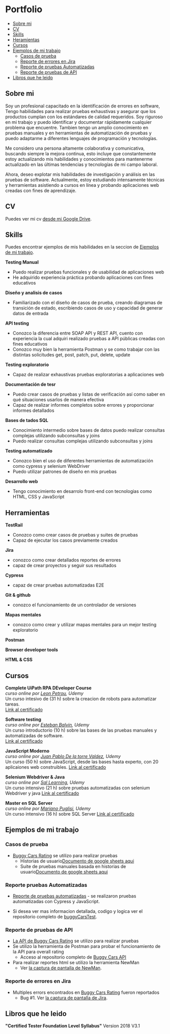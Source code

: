 # Portfolio
- [Sobre mi](#sobre-mi)
- [CV](#cv)
- [Skills](#skills)
- [Heramientas](#herramientas)
- [Cursos](#cursos)
- [Ejemplos de mi trabajo](#ejemplos-de-mi-trabajo)
  * [Casos de prueba](#Casos-de-prueba)
  * [Reporte de errores en Jira](#Reporte-de-errores-en-Jira)
  * [Reporte de pruebas Automatizadas](#Reporte-de-pruebas-automatizadas)
  * [Reporte de pruebas de API](#Reporte-de-pruebas-de-api)
- [Libros que he leido](#libros-que-he-leido)

## Sobre mi

Soy un profesional capacitado en la identificación de errores en software, Tengo habilidades para realizar pruebas exhaustivas y asegurar que los productos cumplan con los estándares de calidad requeridos. Soy riguroso en mi trabajo y puedo identificar y documentar rápidamente cualquier problema que encuentre.
Tambien tengo un amplio conocimiento en pruebas manuales y en herramientas de automatización de pruebas y puedo adaptarme a diferentes lenguajes de programación y tecnologías.

Me considero una persona altamente colaborativa y comunicativa, buscando siempre la mejora continua, esto incluye que constantemente estoy actualizando mis habilidades y conocimientos para mantenerme actualizado en las últimas tendencias y tecnologías de mi campo laboral.

Ahora, deseo explotar mis habilidades de investigación y análisis en las pruebas de software. Actualmente, estoy estudiando intensamente técnicas y herramientas asistiendo a cursos en línea y probando aplicaciones web creadas con fines de aprendizaje.


## CV
Puedes ver mi cv [desde mi Google Drive](https://docs.google.com/document/d/1P7UHzEVA2jPgX8LpH37tW4QV246QVdXTP5NmHcw2-OM/edit?usp=sharing).

## Skills

Puedes encontrar ejemplos de mis habilidades en la seccion de [Ejemplos de mi trabajo](#ejemplos-de-mi-trabajo).

__Testing Manual__
  * Puedo realizar pruebas funcionales y de usabilidad de aplicaciones web
  * He adquirido experiencia práctica probando aplicaciones con fines educativos

__Diseño y analisis de casos__
  * Familiarizado con el diseño de casos de prueba, creando diagramas de transición de estado, escribiendo casos de uso y capacidad de generar datos de entrada 

__API testing__
  * Conozco la diferencia entre SOAP API y REST API, cuento con experiencia la cual adquiri realizado pruebas a API públicas creadas con fines educativos 
  * Conozco muy bien la herramienta Postman y se como trabajar con las distintas solicitudes get, post, patch, put, delete, update

__Testing exploratorio__
  * Capaz de realizar exhaustivas pruebas exploratorias a aplicaciones web

__Documentación de tesr__
  * Puedo crear casos de pruebas y listas de verificación así como saber en qué situaciones usarlos de manera efectiva
  * Capaz de realizar informes completos sobre errores y proporcionar informes detallados

__Bases de tados SQL__
  * Conocimiento intermedio sobre bases de datos puedo realizar consultas complejas utilizando subconsultas y joins
  * Puedo realizar consultas complejas utilizando subconsultas y joins

__Testing automatizado__
  * Conozco bien el uso de diferentes herramientas de automatización como cypress y selenium WebDriver
  * Puedo utilizar patrones de diseño en mis pruebas

  __Desarrollo web__
  * Tengo conocimiento en desarrolo front-end con tecnologias como HTML, CSS y JavaScript

## Herramientas

__TestRail__
  * Conozco como crear casos de pruebas y suites de pruebas
  * Capaz de ejecutar los casos previamente creados

__Jira__
  * conozco como crear detallados reportes de errores
  * capaz de crear proyectos y seguir sus resultados
  
__Cypress__
  * capaz de crear pruebas automatizadas E2E

__Git & github__
  * conozco el funcionamiento de un controlador de versiones
  
__Mapas mentales__
  * conozco como crear y utilizar mapas mentales para un mejor testing exploratorio

__Postman__

__Browser developer tools__

__HTML & CSS__

## Cursos

__Complete UiPath RPA DEveloper Course__  
*curso online por [Leon Petrou](https://www.udemy.com/user/c696b2e4-5bd8-46b9-9a41-bb6dc0774957/), Udemy*  
Un curso intesivo de (31 h) sobre la creacion de robots para automatizar tareas.  
[Link al certificado](https://www.udemy.com/certificate/UC-f243d24e-54be-4599-abe7-9c180fc87e57/)  

__Software testing__  
*curso online por [Esteban Balvin](https://www.udemy.com/user/esteban-balvin-3/), Udemy*  
Un curso introductorio (10 h) sobre las bases de las pruebas manuales y automatizadas de software.  
[Link al certificado](https://www.udemy.com/certificate/UC-c582fd6c-6719-4e49-b65a-4496efb91294/)

__JavaScript Moderno__  
*curso online por [Juan Pablo De la torre Valdez](https://www.udemy.com/user/sal-510/), Udemy*  
Un curso (50 h) sobre JavaScript, desde las bases hasta experto, con 20 aplicaiones web construibles.
[Link al certificado](https://www.udemy.com/certificate/UC-8806c795-9fd6-4da2-a9eb-e46af8aa1da4/)

__Selenium Webdriver & Java__  
*curso online por [Sal Learning](https://www.udemy.com/user/sal-510/), Udemy*  
Un curso intensivo (21 h) sobre pruebas automatizadas con selenium Webdriver y java
[Link al certificado](https://www.udemy.com/certificate/UC-d8025c5f-4f4b-46bf-83f2-3159300dc71a/)

__Master en SQL Server__  
*curso online por [Mariano Puglisi](https://www.udemy.com/user/mariano-puglisi/), Udemy*  
Un curso intensivo (16 h) sobre SQL Server
[Link al certificado](https://www.udemy.com/certificate/UC-59693d15-91bf-4b84-a078-e63aca8143b6/)


## Ejemplos de mi trabajo

### Casos de prueba

- [Buggy Cars Rating](https://buggy.justtestit.org/) se utilizo para realizar pruebas
  * Historias de usuario[Documento de google sheets aqui](https://docs.google.com/spreadsheets/d/1t6ErgUnVaefHxjo7dPNFCCCyKG5bFopnbR4GHEw0FTI/edit#gid=1269275621)
  * Suite de pruebas manuales basada en historias de usuario[Documento de google sheets aqui](https://docs.google.com/spreadsheets/d/1t6ErgUnVaefHxjo7dPNFCCCyKG5bFopnbR4GHEw0FTI/edit#gid=1208334371)

### Reporte pruebas Automatizadas

- [Reporte de pruebas automatizadas](https://buggycarsreport.netlify.app/) - se realizaron pruebas automatizadas con Cypress y JavaScript.

- Si desea ver mas informacion detallada, codigo y logica ver el repositorio completo de [buggyCarsTest](https://github.com/jocpa/buggyCarsTest).

### Reporte de pruebas de API
- [La API de Buggy Cars Rating](https://k51qryqov3.execute-api.ap-southeast-2.amazonaws.com/prod/models?page=1) se utilizo para realizar pruebas
- Se utilizo la herramienta de Postman para probar el funcionamiento de la API para overall rating
  * Acceso al repositorio completo de [Buggy Cars API](https://github.com/jocpa/buggyCarsPostman)
- Para realizar reportes html se utilizo la herramienta NewMan
  * Ver [la captura de pantalla de NewMan](https://drive.google.com/file/d/1sNNjPbOoMH4M53JXciB7oMTWqagymju4/view?usp=sharing).

### Reporte de errores en Jira

- Multiples errors encontrados en [Buggy Cars Rating](https://buggy.justtestit.org/) fueron reportados
  * Bug #1. Ver [la captura de pantalla de Jira](https://drive.google.com/file/d/1tfUAxbgHmcQ8O-_3zFEzSk7qbSvbILR9/view?usp=sharing).

## Libros que he leido
__"Certified Tester Foundation Level Syllabus"__ Version 2018 V3.1 
